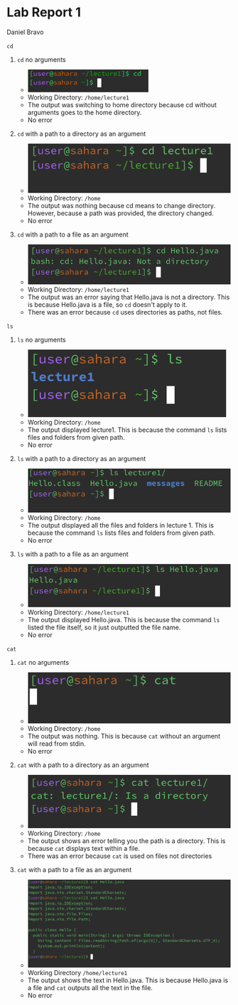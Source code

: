 <style type="text/css">
@media (prefers-color-scheme: dark)
{
    svg {
        filter: invert(93%) hue-rotate(180deg);
        background-color: transparent !important;
    }
    image {
        filter: invert(100%) hue-rotate(180deg) saturate(1.25);
    }
}
</style>

# Lab Report 1
Daniel Bravo


`cd`
1. `cd` no arguments
   * ![Image](lab-rep-1-image10.png)
   * Working Directory: `/home/lecture1`
   * The output was switching to home directory because cd without arguments goes to the home directory.
   * No error
     
2. `cd` with a path to a directory as an argument
   * ![Image](lab-rep-1-image2.png)
   * Working Directory: `/home`
   * The output was nothing because cd means to change directory. However, because a path was provided, the directory changed.
   * No error
     
3. `cd` with a path to a file as an argument
   * ![Image](lab-rep-1-image3.png)
   * Working Directory: `/home/lecture1`
   * The output was an error saying that Hello.java is not a directory. This is because Hello.java is a file, so `cd` doesn't apply to it.
   * There was an error because `cd` uses directories as paths, not files.


`ls`
1. `ls` no arguments
   * ![Image](lab-rep-1-image4.png)
   * Working Directory: `/home`
   * The output displayed lecture1. This is because the command `ls` lists files and folders from given path.
   * No error

2. `ls` with a path to a directory as an argument
   * ![Image](lab-rep-1-image5.png)
   * Working Directory: `/home`
   * The output displayed all the files and folders in lecture 1. This is because the command `ls` lists files and folders from given path.
   * No error

3. `ls` with a path to a file as an argument
   * ![Image](lab-rep-1-image6.png)
   * Working Directory: `/home/lecture1`
   * The output displayed Hello.java. This is because the command `ls` listed the file itself, so it just outputted the file name.
   * No error
  

`cat`
1. `cat` no arguments
   * ![Image](lab-rep-1-image7.png)
   * Working Directory: `/home`
   * The output was nothing. This is because `cat` without an argument will read from stdin.
   * No error
  
2. `cat` with a path to a directory as an argument
   * ![Image](lab-rep-1-image8.png)
   * Working Directory: `/home`
   * The output shows an error telling you the path is a directory. This is because `cat` displays text within a file.
   * There was an error because `cat` is used on files not directories

3. `cat` with a path to a file as an argument
   * ![Image](lab-rep-1-image9.png)
   * Working Directory `/home/lecture1`
   * The output shows the text in Hello.java. This is because Hello.java is a file and `cat` outputs all the text in the file.
   * No error
